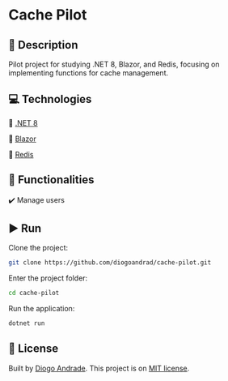 # Cache Pilot

## :page_facing_up:	Description

Pilot project for studying .NET 8, Blazor, and Redis, focusing on implementing functions for cache management.

## :computer: Technologies

:small_blue_diamond: [.NET 8](https://learn.microsoft.com/en-us/dotnet/core/whats-new/dotnet-8/overview)

:small_blue_diamond: [Blazor](https://dotnet.microsoft.com/en-us/apps/aspnet/web-apps/blazor)

:small_blue_diamond: [Redis](https://redis.io/)

## :pushpin: Functionalities

:heavy_check_mark: Manage users

## :arrow_forward: Run

Clone the project:
```bash
git clone https://github.com/diogoandrad/cache-pilot.git
```

Enter the project folder:
```bash
cd cache-pilot
```

Run the application:
```bash
dotnet run
```

## :closed_book: License

Built by [Diogo Andrade](https://github.com/diogoandrad).
This project is on [MIT license](./LICENSE).
